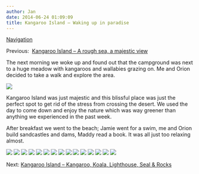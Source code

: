 ```yaml
---
author: Jan
date: 2014-06-24 01:09:09
title: Kangaroo Island – Waking up in paradise
---
```


[Navigation](/posts/30-der-stuart-highway/)

Previous:  [Kangaroo Island – A rough sea, a majestic view](../day_12)

The next morning we woke up and found out that the campground was next to a
huge meadow with kangaroos and wallabies grazing on. Me and Orion decided to
take a walk and explore the area.

![](images/trees.jpg)

Kangaroo Island was just majestic and this blissful place was just the perfect
spot to get rid of the stress from crossing the desert. We used the day to come
down and enjoy the nature which was way greener than anything we experienced in
the past week.

After breakfast we went to the beach; Jamie went for a swim, me and Orion build
sandcastles and dams, Maddy read a book. It was all just too relaxing almost.

![](images/snorkling.jpg)
![](images/photograph.jpg)
![](images/rocks.jpg)
![](images/jamie.jpg)
![](images/flowers.jpg)
![](images/meadow.jpg)
![](images/butterfly.jpg)
![](images/creek.jpg)
![](images/wood.jpg)
![](images/parking.jpg)
![](images/shell.jpg)
![](images/orion.jpg)
![](images/wave.jpg)
![](images/meadow2.jpg)
![](images/creek2.jpg)

Next: [Kangaroo Island – Kangaroo, Koala, Lighthouse, Seal & Rocks](../day_14)
